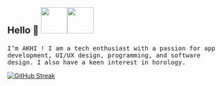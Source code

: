 ## <p>Hello 👋 <img src="https://i.imgur.com/a4kJg3Z.gif" width="60"><img src="https://i.imgur.com/a4kJg3Z.gif" width="60"></p>

<samp>
I’m AKHI ! I am a tech enthusiast with a passion for app development, UI/UX design, programming, and software design. I also have a keen interest in horology.
</samp>

</br>

[![GitHub Streak](https://streak-stats.demolab.com?user=akhi07rx&hide_border=true&border_radius=6)](https://git.io/streak-stats)
